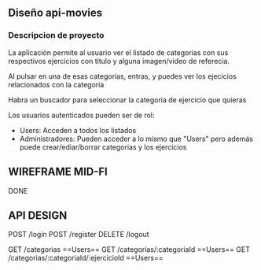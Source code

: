 ## Diseño api-movies

### Descripcion de proyecto

La aplicación permite al usuario ver el listado de categorias con sus respectivos ejercicios con titulo y alguna imagen/video de referecia.

Al pulsar en una de esas categorias, entras, y puedes ver los ejecicios relacionados con la categoria

Habra un buscador para seleccionar la categoria de ejercicio que quieras

Los usuarios autenticados pueden ser de rol:

- Users: Acceden a todos los listados
- Administradores: Pueden acceder a lo mismo que "Users" pero además puede crear/ediar/borrar categorias y los ejercicios

## WIREFRAME MID-FI

DONE

## API DESIGN

POST /login
POST /register
DELETE /logout

GET /categorias ==Users==
GET /categorias/:categoriaId ==Users==
GET /categorias/:categoriaId/:ejercicioId ==Users==
